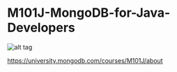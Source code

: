 # M101J-MongoDB-for-Java-Developers
![alt tag](https://university.mongodb.com/static/images/mongodb-university-logo_new.baaa6b1901eb.png)

https://university.mongodb.com/courses/M101J/about
